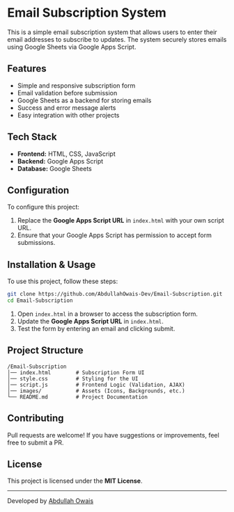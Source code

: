# Email Subscription System
 
This is a simple email subscription system that allows users to enter their email addresses to subscribe to updates. The system securely stores emails using Google Sheets via Google Apps Script.

## Features

- Simple and responsive subscription form
- Email validation before submission
- Google Sheets as a backend for storing emails
- Success and error message alerts
- Easy integration with other projects

## Tech Stack

- **Frontend:** HTML, CSS, JavaScript
- **Backend:** Google Apps Script
- **Database:** Google Sheets

## Configuration

To configure this project:

1. Replace the **Google Apps Script URL** in `index.html` with your own script URL.
2. Ensure that your Google Apps Script has permission to accept form submissions.

## Installation & Usage

To use this project, follow these steps:

```bash
git clone https://github.com/AbdullahOwais-Dev/Email-Subscription.git
cd Email-Subscription
```

1. Open `index.html` in a browser to access the subscription form.
2. Update the **Google Apps Script URL** in `index.html`.
3. Test the form by entering an email and clicking submit.

## Project Structure

```plaintext
/Email-Subscription
│── index.html        # Subscription Form UI
│── style.css         # Styling for the UI
│── script.js         # Frontend Logic (Validation, AJAX)
│── images/           # Assets (Icons, Backgrounds, etc.)
└── README.md         # Project Documentation
```

## Contributing

Pull requests are welcome! If you have suggestions or improvements, feel free to submit a PR.

## License

This project is licensed under the **MIT License**.

---

Developed by [Abdullah Owais](https://github.com/AbdullahOwais-Dev)

